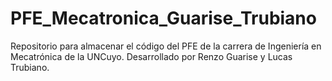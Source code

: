 # PFE_Mecatronica_Guarise_Trubiano
Repositorio para almacenar el código del PFE de la carrera de Ingeniería en Mecatrónica de la UNCuyo. Desarrollado por Renzo Guarise y Lucas Trubiano.
